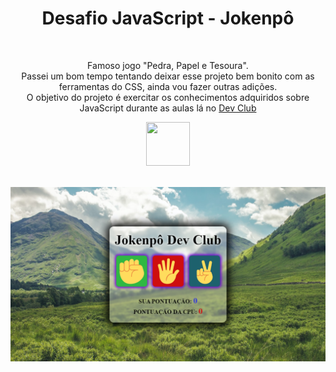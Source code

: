 <h1 align=center>Desafio JavaScript - Jokenpô</h1>
<br>
<p align=center>Famoso jogo "Pedra, Papel e Tesoura". 
  <br>
  Passei um bom tempo tentando deixar esse projeto bem bonito com as ferramentas do CSS, ainda vou fazer outras adições.
  <br>
  O objetivo do projeto é exercitar os conhecimentos adquiridos sobre JavaScript durante as aulas lá no <a href="https://rodolfomori.com.br/devclub/" target="_blank">Dev Club</a></p>
<div align=center>
<a href="https://rodolfomori.com.br/devclub/"><img width=70px height=70px src="https://rodolfomori.com.br/wp-content/webp-express/webp-images/uploads/elementor/thumbs/LOGO_1-pl6s0w83bob17fyv2myc9hccfjkrd6md916y3lfbcg.png.webp"></a>
</div>
<br>

<a href="https://cyberxdolly.github.io/desafio-4-javascript-jokenpo/"><img src="https://github.com/CYBERxDOLLY/desafio-4-javascript-jokenpo/blob/main/assets/img/jokenpo.PNG?raw=true"></a>
